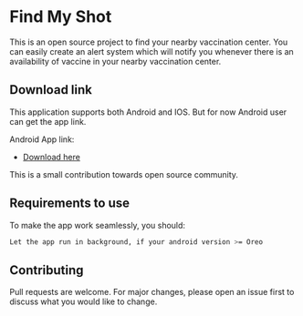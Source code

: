 # Find My Shot

This is an open source project to find your nearby vaccination center. You can easily create an alert system which will notify you whenever there is an availability of vaccine in your nearby vaccination center.

## Download link

This application supports both Android and IOS. But for now Android user can get the app link.

Android App link:

- [Download here](https://drive.google.com/file/d/1Z3i0BhjPY611QxCqrzRqJ319nqpFf6NG/view?usp=sharing)

This is a small contribution towards open source community.


## Requirements to use

To make the app work seamlessly, you should:

```bash
Let the app run in background, if your android version >= Oreo
```


## Contributing
Pull requests are welcome. For major changes, please open an issue first to discuss what you would like to change.
